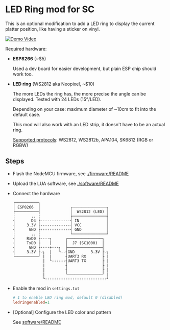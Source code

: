 # LED Ring mod for SC

This is an optional modification to add a LED ring to display the current platter position, like having a sticker on vinyl.

[![Demo Video](https://img.youtube.com/vi/FGX4gD_Zo5w/0.jpg)](https://www.youtube.com/watch?v=FGX4gD_Zo5w)


Required hardware:

* **ESP8266** (~$5)

  Used a dev board for easier development, but plain ESP chip should work too.

* **LED ring** (WS2812 aka Neopixel, ~$10) 

  The more LEDs the ring has, the more precise the angle can be displayed. Tested with 24 LEDs (15°/LED).
  
  Depending on your case: maximum diameter of ~10cm to fit into the default case.

  This mod will also work with an LED strip, it doesn't have to be an actual ring.

  [Supported protocols](https://nodemcu.readthedocs.io/en/release/modules/ws2812/): WS2812, WS2812b, APA104, SK6812 (RGB or RGBW)


## Steps

* Flash the NodeMCU firmware, see [./firmware/README](./firmware/README.md)

* Upload the LUA software, see [./software/README](./software/README.md)

* Connect the hardware

    ```
    ┌──────────┐
    │ ESP8266  │             ┌───────────────┐
    ├──────────┤             │  WS2812 (LED) │
    ¦       .. ¦             ├───────────────┤
    ┤       D4 ├-------------┤ IN            │
    ┤     3.3V ├-------------┤ VCC           │
    ┤      GND ├-------------┤ GND           │
    ¦       .. ¦             └───────────────┘
    ┤     RxD0 ├----┐      ┌───────────────┐
    ┤     TxD0 ├    |      │  J7 (SC1000)  │
    ┤      GND ├----+---┐  ├───────────────┤
    ┤     3.3V ├-┐  │   └--┤GND       3.3V ├-┐
    └──────────┘ |  |      ┤UART3 RX       ├ |
                 |  └------┤UART3 TX       ├ |
                 |         ┤               ├ |
                 |         ┤               ├ |
                 |         └───────────────┘ |
                 └---------------------------┘
    ```


* Enable the mod in `settings.txt`

  ```ini
  # 1 to enable LED ring mod, default 0 (disabled)
  ledringenabled=1
  ```

* [Optional] Configure the LED color and pattern

  See [software/README](./software/README.md)
